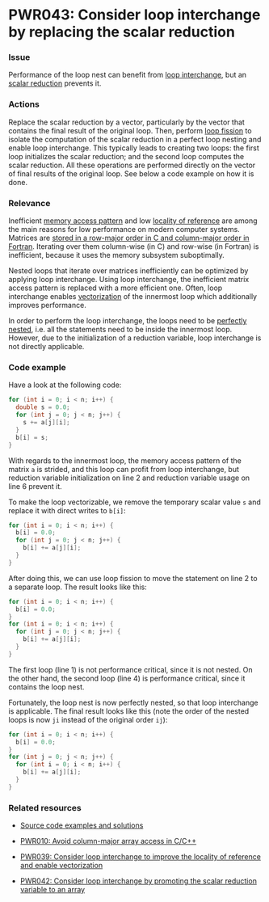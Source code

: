 # PWR043: Consider loop interchange by replacing the scalar reduction

### Issue

Performance of the loop nest can benefit from
[loop interchange](/Glossary/Loop-interchange.md), but an
[scalar reduction](/Glossary/Patterns-for-performance-optimization/Scalar-reduction.md)
prevents it.

### Actions

Replace the scalar reduction by a vector, particularly by the vector that
contains the final result of the original loop. Then, perform
[loop fission](/Glossary/Loop-fission.md) to isolate the computation of the
scalar reduction in a perfect loop nesting and enable loop interchange. This
typically leads to creating two loops: the first loop initializes the scalar
reduction; and the second loop computes the scalar reduction. All these
operations are performed directly on the vector of final results of the original
loop. See below a code example on how it is done.

### Relevance

Inefficient [memory access pattern](/Glossary/Memory-access-pattern.md) and low
[locality of reference](/Glossary/Locality-of-reference.md) are among the main
reasons for low performance on modern computer systems. Matrices are
[stored in a row-major order in C and column-major order in Fortran](/Glossary/Row-major-and-column-major-order.md).
Iterating over them column-wise (in C) and row-wise (in Fortran) is inefficient,
because it uses the memory subsystem suboptimally.

Nested loops that iterate over matrices inefficiently can be optimized by
applying loop interchange. Using loop interchange, the inefficient matrix access
pattern is replaced with a more efficient one. Often, loop interchange enables
[vectorization](/Glossary/Vectorization.md) of the innermost loop which
additionally improves performance.

In order to perform the loop interchange, the loops need to be
[perfectly nested](/Glossary/Perfect-loop-nesting.md), i.e. all the statements
need to be inside the innermost loop. However, due to the initialization of a
reduction variable, loop interchange is not directly applicable.

### Code example

Have a look at the following code:

```c
for (int i = 0; i < n; i++) {
  double s = 0.0;
  for (int j = 0; j < n; j++) {
    s += a[j][i];
  }
  b[i] = s;
}
```

With regards to the innermost loop, the memory access pattern of the matrix `a`
is strided, and this loop can profit from loop interchange, but reduction
variable initialization on line 2 and reduction variable usage on line 6 prevent
it.

To make the loop vectorizable, we remove the temporary scalar value `s` and
replace it with direct writes to `b[i]`:

```c
for (int i = 0; i < n; i++) {
  b[i] = 0.0;
  for (int j = 0; j < n; j++) {
    b[i] += a[j][i];
  }
}
```

After doing this, we can use loop fission to move the statement on line 2 to a
separate loop. The result looks like this:

```c
for (int i = 0; i < n; i++) {
  b[i] = 0.0;
}
for (int i = 0; i < n; i++) {
  for (int j = 0; j < n; j++) {
    b[i] += a[j][i];
  }
}
```

The first loop (line 1) is not performance critical, since it is not nested. On
the other hand, the second loop (line 4) is performance critical, since it
contains the loop nest.

Fortunately, the loop nest is now perfectly nested, so that loop interchange is
applicable. The final result looks like this (note the order of the nested loops
is now `ji` instead of the original order `ij`):

```c
for (int i = 0; i < n; i++) {
  b[i] = 0.0;
}
for (int j = 0; j < n; j++) {
  for (int i = 0; i < n; i++) {
    b[i] += a[j][i];
  }
}
```

### Related resources

* [Source code examples and solutions](/Checks/PWR043/)

* [PWR010: Avoid column-major array access in C/C++](/Checks/PWR010/README.md)

* [PWR039: Consider loop interchange to improve the locality of reference and enable vectorization](/Checks/PWR039/README.md)

* [PWR042: Consider loop interchange by promoting the scalar reduction variable to an array](/Checks/PWR042/README.md)

